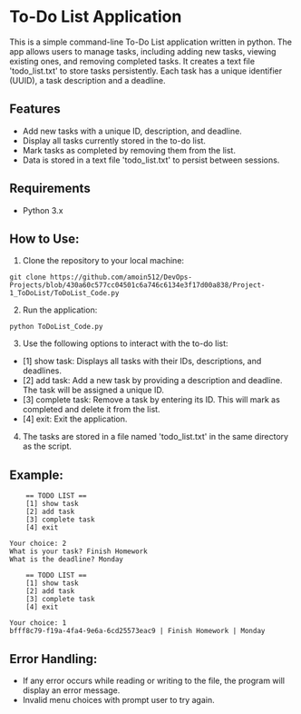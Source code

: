 # To-Do List Application

This is a simple command-line To-Do List application written in python. The app allows users to manage tasks, including adding new tasks, viewing existing ones, and removing completed tasks. It creates a text file 'todo_list.txt' to store tasks persistently. Each task has a unique identifier (UUID), a task description and a deadline.

## Features

- Add new tasks with a unique ID, description, and deadline.
- Display all tasks currently stored in the to-do list.
- Mark tasks as completed by removing them from the list.
- Data is stored in a text file 'todo_list.txt' to persist between sessions.

## Requirements

- Python 3.x

## How to Use:

1. Clone the repository to your local machine:

```
git clone https://github.com/amoin512/DevOps-Projects/blob/430a60c577cc04501c6a746c6134e3f17d00a838/Project-1_ToDoList/ToDoList_Code.py
```

2. Run the application:

```
python ToDoList_Code.py
```

3. Use the following options to interact with the to-do list:

- [1] show task: Displays all tasks with their IDs, descriptions, and deadlines. 
- [2] add task: Add a new task by providing a description and deadline. The task will be assigned a unique ID.
- [3] complete task: Remove a task by entering its ID. This will mark as completed and delete it from the list.
- [4] exit: Exit the application.

4. The tasks are stored in a file named 'todo_list.txt' in the same directory as the script.

## Example:

```
    == TODO LIST ==  
    [1] show task    
    [2] add task     
    [3] complete task
    [4] exit

Your choice: 2
What is your task? Finish Homework
What is the deadline? Monday

    == TODO LIST ==  
    [1] show task    
    [2] add task     
    [3] complete task
    [4] exit

Your choice: 1
bfff8c79-f19a-4fa4-9e6a-6cd25573eac9 | Finish Homework | Monday
```

## Error Handling:

- If any error occurs while reading or writing to the file, the program will display an error message.
- Invalid menu choices with prompt user to try again.